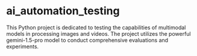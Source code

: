 # ai_automation_testing
This Python project is dedicated to testing the capabilities of multimodal models in processing images and videos. The project utilizes the powerful gemini-1.5-pro model to conduct comprehensive evaluations and experiments.
